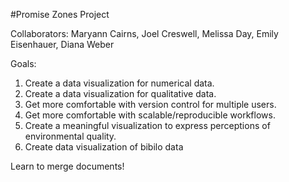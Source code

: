 #Promise Zones Project

Collaborators: Maryann Cairns, Joel Creswell, Melissa Day, Emily Eisenhauer, Diana Weber

Goals:
1. Create a data visualization for numerical data.  
2. Create a data visualization for qualitative data.  
3. Get more comfortable with version control for multiple users.  
4. Get more comfortable with scalable/reproducible workflows.
5. Create a meaningful visualization to express perceptions of environmental quality.  
6. Create data visualization of bibilo data

Learn to merge documents!

